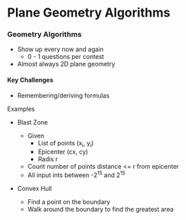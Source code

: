 # Plane Geometry Algorithms

### Geometry Algorithms
- Show up every now and again
	- 0 - 1 questions per contest
- Almost always 2D plane geometry

#### Key Challenges
- Remembering/deriving formulas 

Examples

- Blast Zone
	- Given
		- List of points (x<sub>i</sub>, y<sub>i</sub>)
		- Epicenter (cx, cy)
		- Radis r
	- Count number of points distance <= r from epicenter
	- All input ints between -2<sup>15</sup> and 2<sup>15</sup>

- Convex Hull
	- Find a point on the boundary
	- Walk around the boundary to find the greatest area

 



